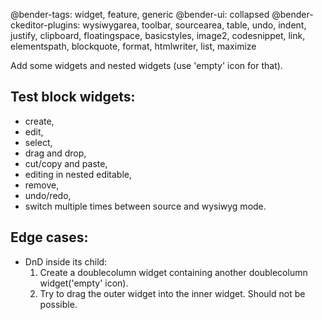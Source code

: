 @bender-tags: widget, feature, generic
@bender-ui: collapsed
@bender-ckeditor-plugins: wysiwygarea, toolbar, sourcearea, table, undo, indent, justify, clipboard, floatingspace, basicstyles, image2, codesnippet, link, elementspath, blockquote, format, htmlwriter, list, maximize

Add some widgets and nested widgets (use 'empty' icon for that).

## Test block widgets:

* create,
* edit,
* select,
* drag and drop,
* cut/copy and paste,
* editing in nested editable,
* remove,
* undo/redo,
* switch multiple times between source and wysiwyg mode.

## Edge cases:

* DnD inside its child:
  1. Create a doublecolumn widget containing another doublecolumn widget('empty' icon).
  1. Try to drag the outer widget into the inner widget. Should not be possible.
